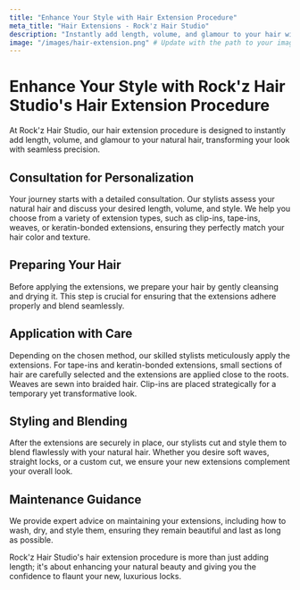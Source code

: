```yaml
---
title: "Enhance Your Style with Hair Extension Procedure"
meta_title: "Hair Extensions - Rock'z Hair Studio"
description: "Instantly add length, volume, and glamour to your hair with our professional hair extension services."
image: "/images/hair-extension.png" # Update with the path to your image
---
```


# Enhance Your Style with Rock'z Hair Studio's Hair Extension Procedure

At Rock'z Hair Studio, our hair extension procedure is designed to instantly add length, volume, and glamour to your natural hair, transforming your look with seamless precision.

## Consultation for Personalization

Your journey starts with a detailed consultation. Our stylists assess your natural hair and discuss your desired length, volume, and style. We help you choose from a variety of extension types, such as clip-ins, tape-ins, weaves, or keratin-bonded extensions, ensuring they perfectly match your hair color and texture.

## Preparing Your Hair

Before applying the extensions, we prepare your hair by gently cleansing and drying it. This step is crucial for ensuring that the extensions adhere properly and blend seamlessly.

## Application with Care

Depending on the chosen method, our skilled stylists meticulously apply the extensions. For tape-ins and keratin-bonded extensions, small sections of hair are carefully selected and the extensions are applied close to the roots. Weaves are sewn into braided hair. Clip-ins are placed strategically for a temporary yet transformative look.

## Styling and Blending

After the extensions are securely in place, our stylists cut and style them to blend flawlessly with your natural hair. Whether you desire soft waves, straight locks, or a custom cut, we ensure your new extensions complement your overall look.

## Maintenance Guidance

We provide expert advice on maintaining your extensions, including how to wash, dry, and style them, ensuring they remain beautiful and last as long as possible.

Rock'z Hair Studio's hair extension procedure is more than just adding length; it's about enhancing your natural beauty and giving you the confidence to flaunt your new, luxurious locks.
